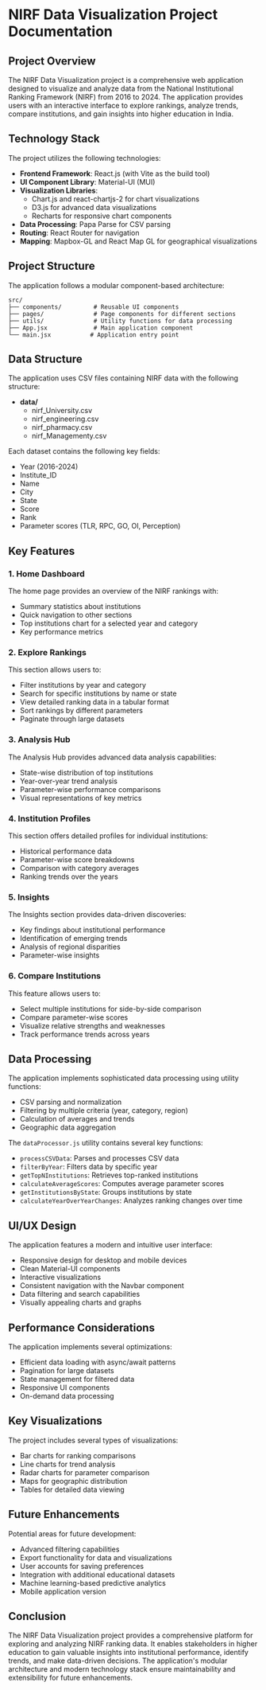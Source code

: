 # NIRF Data Visualization Project Documentation

## Project Overview

The NIRF Data Visualization project is a comprehensive web application designed to visualize and analyze data from the National Institutional Ranking Framework (NIRF) from 2016 to 2024. The application provides users with an interactive interface to explore rankings, analyze trends, compare institutions, and gain insights into higher education in India.

## Technology Stack

The project utilizes the following technologies:

- **Frontend Framework**: React.js (with Vite as the build tool)
- **UI Component Library**: Material-UI (MUI)
- **Visualization Libraries**: 
  - Chart.js and react-chartjs-2 for chart visualizations
  - D3.js for advanced data visualizations
  - Recharts for responsive chart components
- **Data Processing**: Papa Parse for CSV parsing
- **Routing**: React Router for navigation
- **Mapping**: Mapbox-GL and React Map GL for geographical visualizations

## Project Structure

The application follows a modular component-based architecture:

```
src/
├── components/         # Reusable UI components
├── pages/              # Page components for different sections
├── utils/              # Utility functions for data processing
├── App.jsx             # Main application component
└── main.jsx           # Application entry point
```

## Data Structure

The application uses CSV files containing NIRF data with the following structure:

- **data/**
  - nirf_University.csv
  - nirf_engineering.csv
  - nirf_pharmacy.csv
  - nirf_Managementy.csv

Each dataset contains the following key fields:
- Year (2016-2024)
- Institute_ID
- Name
- City
- State
- Score
- Rank
- Parameter scores (TLR, RPC, GO, OI, Perception)

## Key Features

### 1. Home Dashboard

The home page provides an overview of the NIRF rankings with:
- Summary statistics about institutions
- Quick navigation to other sections
- Top institutions chart for a selected year and category
- Key performance metrics

### 2. Explore Rankings

This section allows users to:
- Filter institutions by year and category
- Search for specific institutions by name or state
- View detailed ranking data in a tabular format
- Sort rankings by different parameters
- Paginate through large datasets

### 3. Analysis Hub

The Analysis Hub provides advanced data analysis capabilities:
- State-wise distribution of top institutions
- Year-over-year trend analysis
- Parameter-wise performance comparisons
- Visual representations of key metrics

### 4. Institution Profiles

This section offers detailed profiles for individual institutions:
- Historical performance data
- Parameter-wise score breakdowns
- Comparison with category averages
- Ranking trends over the years

### 5. Insights

The Insights section provides data-driven discoveries:
- Key findings about institutional performance
- Identification of emerging trends
- Analysis of regional disparities
- Parameter-wise insights

### 6. Compare Institutions

This feature allows users to:
- Select multiple institutions for side-by-side comparison
- Compare parameter-wise scores
- Visualize relative strengths and weaknesses
- Track performance trends across years

## Data Processing

The application implements sophisticated data processing using utility functions:
- CSV parsing and normalization
- Filtering by multiple criteria (year, category, region)
- Calculation of averages and trends
- Geographic data aggregation

The `dataProcessor.js` utility contains several key functions:
- `processCSVData`: Parses and processes CSV data
- `filterByYear`: Filters data by specific year
- `getTopNInstitutions`: Retrieves top-ranked institutions
- `calculateAverageScores`: Computes average parameter scores
- `getInstitutionsByState`: Groups institutions by state
- `calculateYearOverYearChanges`: Analyzes ranking changes over time

## UI/UX Design

The application features a modern and intuitive user interface:
- Responsive design for desktop and mobile devices
- Clean Material-UI components
- Interactive visualizations
- Consistent navigation with the Navbar component
- Data filtering and search capabilities
- Visually appealing charts and graphs

## Performance Considerations

The application implements several optimizations:
- Efficient data loading with async/await patterns
- Pagination for large datasets
- State management for filtered data
- Responsive UI components
- On-demand data processing

## Key Visualizations

The project includes several types of visualizations:
- Bar charts for ranking comparisons
- Line charts for trend analysis
- Radar charts for parameter comparison
- Maps for geographic distribution
- Tables for detailed data viewing

## Future Enhancements

Potential areas for future development:
- Advanced filtering capabilities
- Export functionality for data and visualizations
- User accounts for saving preferences
- Integration with additional educational datasets
- Machine learning-based predictive analytics
- Mobile application version

## Conclusion

The NIRF Data Visualization project provides a comprehensive platform for exploring and analyzing NIRF ranking data. It enables stakeholders in higher education to gain valuable insights into institutional performance, identify trends, and make data-driven decisions. The application's modular architecture and modern technology stack ensure maintainability and extensibility for future enhancements. 